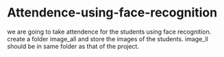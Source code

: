 # Attendence-using-face-recognition
we are going to take attendence for the students using face recognition.
create a folder image_all and store the images of the students.
image_ll should be in same folder as that of the project.
